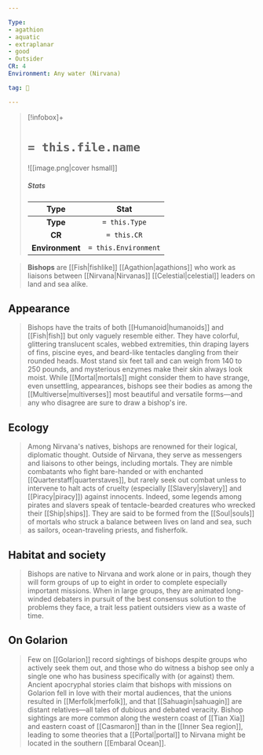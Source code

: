 ```yaml
---

Type:
- agathion
- aquatic
- extraplanar
- good
- Outsider
CR: 4
Environment: Any water (Nirvana)

tag: 👹

---
```


> [!infobox]+
> #  `= this.file.name`
> ![[image.png|cover hsmall]]
> ##### Stats
> Type | Stat |
> :---:|:---:|
> **Type** | `= this.Type` |
> **CR** | `= this.CR` |
> **Environment** | `= this.Environment` |



> **Bishops** are [[Fish|fishlike]] [[Agathion|agathions]] who work as liaisons between [[Nirvana|Nirvanas]] [[Celestial|celestial]] leaders on land and sea alike.



## Appearance

> Bishops have the traits of both [[Humanoid|humanoids]] and [[Fish|fish]] but only vaguely resemble either. They have colorful, glittering translucent scales, webbed extremities, thin draping layers of fins, piscine eyes, and beard-like tentacles dangling from their rounded heads. Most stand six feet tall and can weigh from 140 to 250 pounds, and mysterious enzymes make their skin always look moist.
> While [[Mortal|mortals]] might consider them to have strange, even unsettling, appearances, bishops see their bodies as among the [[Multiverse|multiverses]] most beautiful and versatile forms—and any who disagree are sure to draw a bishop's ire.


## Ecology

> Among Nirvana's natives, bishops are renowned for their logical, diplomatic thought. Outside of Nirvana, they serve as messengers and liaisons to other beings, including mortals. They are nimble combatants who fight bare-handed or with enchanted [[Quarterstaff|quarterstaves]], but rarely seek out combat unless to intervene to halt acts of cruelty (especially [[Slavery|slavery]] and [[Piracy|piracy]]) against innocents. Indeed, some legends among pirates and slavers speak of tentacle-bearded creatures who wrecked their [[Ship|ships]].
> They are said to be formed from the [[Soul|souls]] of mortals who struck a balance between lives on land and sea, such as sailors, ocean-traveling priests, and fisherfolk.


## Habitat and society

> Bishops are native to Nirvana and work alone or in pairs, though they will form groups of up to eight in order to complete especially important missions. When in large groups, they are animated long-winded debaters in pursuit of the best consensus solution to the problems they face, a trait less patient outsiders view as a waste of time.


## On Golarion

> Few on [[Golarion]] record sightings of bishops despite groups who actively seek them out, and those who do witness a bishop see only a single one who has business specifically with (or against) them. Ancient apocryphal stories claim that bishops with missions on Golarion fell in love with their mortal audiences, that the unions resulted in [[Merfolk|merfolk]], and that [[Sahuagin|sahuagin]] are distant relatives—all tales of dubious and debated veracity.
> Bishop sightings are more common along the western coast of [[Tian Xia]] and eastern coast of [[Casmaron]] than in the [[Inner Sea region]], leading to some theories that a [[Portal|portal]] to Nirvana might be located in the southern [[Embaral Ocean]].








